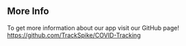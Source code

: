 ## More Info
To get more information about our app visit our GitHub page!
https://github.com/TrackSpike/COVID-Tracking